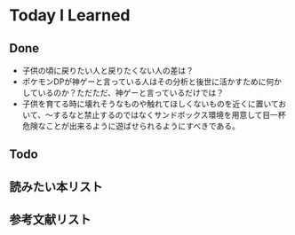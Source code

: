 # Today I Learned

## Done
- 子供の頃に戻りたい人と戻りたくない人の差は？
- ポケモンDPが神ゲーと言っている人はその分析と後世に活かすために何かしているのか？ただただ、神ゲーと言っているだけでは？
- 子供を育てる時に壊れそうなものや触れてほしくないものを近くに置いておいて、～するなと禁止するのではなくサンドボックス環境を用意して目一杯危険なことが出来るように遊ばせられるようにすべきである。

## Todo

## 読みたい本リスト

## 参考文献リスト

